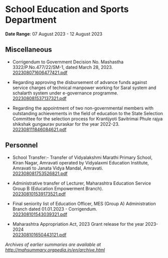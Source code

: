 # School Education and Sports Department

**Date Range**: 07 August 2023 - 12 August 2023


## Miscellaneous
- Corrigendum to Government Decision No. Mashastha 3322/P.No.477/22/SM-1, dated March 28, 2023.\
  [202308071606477421.pdf](https://gr.maharashtra.gov.in/Site/Upload/Government%20Resolutions/English/202308071606477421.pdf)

- Regarding approving the disbursement of advance funds against service charges of technical manpower working for Saral system and schalarth system under e-governance programme.\
  [202308081537137321.pdf](https://gr.maharashtra.gov.in/Site/Upload/Government%20Resolutions/English/202308081537137321.pdf)

- Regarding the appointment of two non-governmental members with outstanding achievements in the field of education to the State Selection Committee for the selection process for Krantijyoti Savitrimai Phule rajya shikshak gungaurav puraskar for the year 2022-23.\
  [202308111846084621.pdf](https://gr.maharashtra.gov.in/Site/Upload/Government%20Resolutions/English/202308111846084621.pdf)

## Personnel
- School Transfer:- Transfer of Vidyalakshmi Marathi Primary School, Kiran Nagar, Amravati operated by Vidyalaxmi Education Institute, Amravati to Janata Vidya Mandal, Amravati.\
  [202308081753526821.pdf](https://gr.maharashtra.gov.in/Site/Upload/Government%20Resolutions/English/202308081753526821.pdf)

- Administrative transfer of Lecturer, Maharashtra Education Service Group B (Education Empowerment Branch).\
  [202308101539173521.pdf](https://gr.maharashtra.gov.in/Site/Upload/Government%20Resolutions/English/202308101539173521.pdf)

- Final seniority list of Education Officer, MES (Group A) Administration Branch dated 01.01.2023 - Corrigendum.\
  [202308101543039321.pdf](https://gr.maharashtra.gov.in/Site/Upload/Government%20Resolutions/English/202308101543039321.pdf)

- Maharashtra Appropriation Act, 2023 Grant release for the year 2023-2024\
  [202308101650443121.pdf](https://gr.maharashtra.gov.in/Site/Upload/Government%20Resolutions/English/202308101650443121.pdf)


*Archives of earlier summaries are available at http://mahsummary.orgpedia.in/en/archive.html*